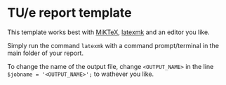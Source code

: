 # TU/e report template
This template works best with [MiKTeX](https://miktex.org/), [latexmk](https://ctan.org/pkg/latexmk) and an editor you like.

Simply run the command `latexmk` with a command prompt/terminal in the main folder of your report.

To change the name of the output file, change `<OUTPUT_NAME>` in the line `$jobname = '<OUTPUT_NAME>';` to wathever you like.
